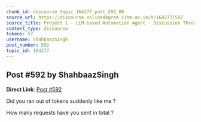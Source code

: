 ```yaml
---
chunk_id: discourse_topic_164277_post_592_00
source_url: https://discourse.onlinedegree.iitm.ac.in/t/164277/592
source_title: Project 1 - LLM-based Automation Agent - Discussion Thread [TDS Jan 2025]
content_type: discourse
tokens: 57
username: ShahbaazSingh
post_number: 592
topic_id: 164277
---
```


## Post #592 by ShahbaazSingh

**Direct Link**: [Post #592](https://discourse.onlinedegree.iitm.ac.in/t/164277/592)

Did you ran out of tokens suddenly like me ?

How many requests have you sent in total ?
